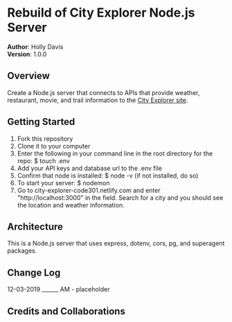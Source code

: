 # Rebuild of City Explorer Node.js Server

**Author**: Holly Davis  
**Version**: 1.0.0  

## Overview
Create a Node.js server that connects to APIs that provide weather, restaurant, movie, and trail information to the [City Explorer site](city-explorer-code301.netlify.com). 

## Getting Started
1. Fork this repository
2. Clone it to your computer
3. Enter the following in your command line in the root directory for the repo: $ touch .env
4. Add your API keys and database url to the .env file
5. Confirm that node is installed: $ node -v (if not installed, do so)
6. To start your server: $ nodemon
7. Go to city-explorer-code301.netlify.com and enter "http://localhost:3000" in the field. Search for a city and you should see the location and weather information. 

## Architecture
This is a Node.js server that uses express, dotenv, cors, pg, and superagent packages.

## Change Log

12-03-2019 ______ AM - placeholder

## Credits and Collaborations
